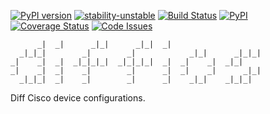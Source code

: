 [![PyPI version](https://badge.fury.io/py/diffios.svg)](https://badge.fury.io/py/diffios) [![stability-unstable](https://img.shields.io/badge/stability-unstable-yellow.svg)](https://github.com/emersion/stability-badges#unstable) [![Build Status](https://travis-ci.org/robphoenix/diffios.svg?branch=master)](https://travis-ci.org/robphoenix/diffios) [![PyPI](https://img.shields.io/pypi/dm/diffios.svg)](https://pypi.python.org/pypi/diffios) [![Coverage Status](https://coveralls.io/repos/github/robphoenix/diffios/badge.svg?branch=master)](https://coveralls.io/github/robphoenix/diffios?branch=master) [![Code Issues](https://www.quantifiedcode.com/api/v1/project/04b61eeff2484472b673079338c87c4a/badge.svg)](https://www.quantifiedcode.com/app/project/04b61eeff2484472b673079338c87c4a)


```
      _|  _|      _|_|      _|_|  _|
  _|_|_|        _|        _|            _|_|      _|_|_|
_|    _|  _|  _|_|_|_|  _|_|_|_|  _|  _|    _|  _|_|
_|    _|  _|    _|        _|      _|  _|    _|      _|_|
  _|_|_|  _|    _|        _|      _|    _|_|    _|_|_|
```


Diff Cisco device configurations.
